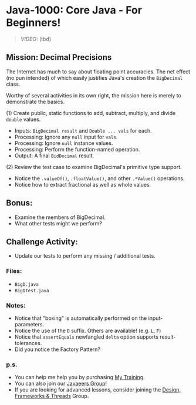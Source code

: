 # Java-1000: Core Java - For Beginners!

> _VIDEO:_ (tbd)

## Mission: Decimal Precisions
The Internet has much to say about floating point 
accuracies. The net effect (no pun intended) of which 
easily justifies Java's creation the `BigDecimal` class. 

Worthy of several activities in its own right, the mission 
here is merely to demonstrate the basics.

(1) Create public, static functions to add, subtract, multiply, and divide `double` values.
* Inputs: `BigDecimal result` and `Double ... vals` for each.
* Processing: Ignore any `null` input for `vals`.
* Processing: Ignore `null` instance values.
* Processing: Perform the function-named operation.
* Output: A final `BidDecimal` result.

(2) Review the test case to examine BigDecimal's primitive type support.
* Notice the `.valueOf()`, `.floatValue()`, and other `.*Value()` operations.
* Notice how to extract fractional as well as whole values.

## Bonus:
* Examine the members of BigDecimal.
* What other tests might we perform?

## Challenge Activity:
- Update our tests to perform any missing / additional tests.

### Files:
* `BigD.java`
* `BigDTest.java`

### Notes:
- Notice that "boxing" is automatically performed on the input-parameters.
- Notice the use of the `D` suffix. Others are available! (e.g. `L`, `F`)
- Notice that `assertEquals` newfangled `delta` option supports result-tolerances.
- Did you notice the Factory Pattern?

### p.s.
* You can help me help you by purchasing [My Training](https://www.udemy.com/course/how-to-java).
* You can also join our [Javaeers Group](https://www.facebook.com/JavaVideos9000/)!
* If you are looking for advanced lessons, consider joining the [Design, Frameworks & Threads](https://www.facebook.com/Java-Design-Frameworks-Thread-Video-Training-670850766419490) Group.

